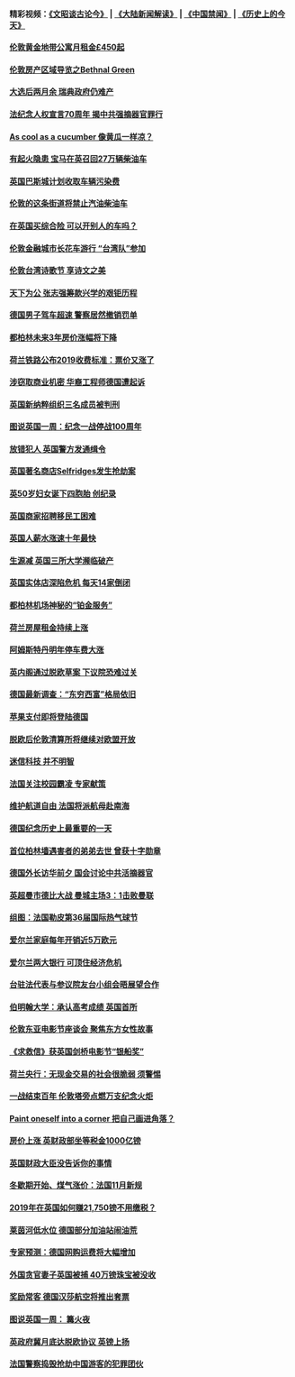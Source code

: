 #### 精彩视频：[《文昭谈古论今》](https://github.com/gfw-breaker/wenzhao/blob/master/README.md?t=11200631) | [《大陆新闻解读》](https://github.com/gfw-breaker/ntdtv-comedy/blob/master/README.md?t=11200631) | [《中国禁闻》](https://github.com/gfw-breaker/ntdtv-news/blob/master/README.md?t=11200631) | [《历史上的今天》](https://github.com/gfw-breaker/today-in-history/blob/master/README.md?t=11200631) 

#### [伦敦黄金地带公寓月租金£450起](../pages/nsc974/n10861788.md?t=11200631) 

#### [伦敦房产区域导览之Bethnal Green](../pages/nsc974/n10862184.md?t=11200631) 

#### [大选后两月余 瑞典政府仍难产](../pages/nsc974/n10861579.md?t=11200631) 

#### [法纪念人权宣言70周年 揭中共强摘器官罪行](../pages/nsc974/n10860106.md?t=11200631) 

#### [As cool as a cucumber 像黄瓜一样凉？](../pages/nsc974/n10859489.md?t=11200631) 

#### [有起火隐患 宝马在英召回27万辆柴油车](../pages/nsc974/n10859484.md?t=11200631) 

#### [英国巴斯城计划收取车辆污染费](../pages/nsc974/n10859479.md?t=11200631) 

#### [伦敦的这条街道将禁止汽油柴油车](../pages/nsc974/n10859470.md?t=11200631) 

#### [在英国买综合险 可以开别人的车吗？](../pages/nsc974/n10859464.md?t=11200631) 

#### [伦敦金融城市长花车游行 “台湾队”参加](../pages/nsc974/n10858774.md?t=11200631) 

#### [伦敦台湾诗歌节 享诗文之美](../pages/nsc974/n10858757.md?t=11200631) 

#### [天下为公 张志强筹款兴学的艰钜历程](../pages/nsc974/n10858732.md?t=11200631) 

#### [德国男子驾车超速 警察居然撤销罚单](../pages/nsc974/n10856259.md?t=11200631) 

#### [都柏林未来3年房价涨幅将下降](../pages/nsc974/n10856230.md?t=11200631) 

#### [荷兰铁路公布2019收费标准：票价又涨了](../pages/nsc974/n10856218.md?t=11200631) 

#### [涉窃取商业机密 华裔工程师德国遭起诉](../pages/nsc974/n10854819.md?t=11200631) 

#### [英国新纳粹组织三名成员被判刑](../pages/nsc974/n10854209.md?t=11200631) 

#### [图说英国一周：纪念一战停战100周年](../pages/nsc974/n10854258.md?t=11200631) 

#### [放错犯人 英国警方发通缉令](../pages/nsc974/n10854253.md?t=11200631) 

#### [英国著名商店Selfridges发生抢劫案](../pages/nsc974/n10854242.md?t=11200631) 

#### [英50岁妇女诞下四胞胎 创纪录](../pages/nsc974/n10854237.md?t=11200631) 

#### [英国商家招聘移民工困难](../pages/nsc974/n10854233.md?t=11200631) 

#### [英国人薪水涨速十年最快](../pages/nsc974/n10854228.md?t=11200631) 

#### [生源减 英国三所大学濒临破产](../pages/nsc974/n10854219.md?t=11200631) 

#### [英国实体店深陷危机 每天14家倒闭](../pages/nsc974/n10854195.md?t=11200631) 

#### [都柏林机场神秘的“铂金服务”](../pages/nsc974/n10853840.md?t=11200631) 

#### [荷兰房屋租金持续上涨](../pages/nsc974/n10853784.md?t=11200631) 

#### [阿姆斯特丹明年停车费大涨](../pages/nsc974/n10853736.md?t=11200631) 

#### [英内阁通过脱欧草案 下议院恐难过关](../pages/nsc974/n10852462.md?t=11200631) 

#### [德国最新调查：“东穷西富”格局依旧](../pages/nsc974/n10852268.md?t=11200631) 

#### [苹果支付即将登陆德国](../pages/nsc974/n10852246.md?t=11200631) 

#### [脱欧后伦敦清算所将继续对欧盟开放](../pages/nsc974/n10852082.md?t=11200631) 

#### [迷信科技 并不明智](../pages/nsc974/n10851197.md?t=11200631) 

#### [法国关注校园霸凌 专家献策](../pages/nsc974/n10851199.md?t=11200631) 

#### [维护航道自由 法国将派航母赴南海](../pages/nsc974/n10851001.md?t=11200631) 

#### [德国纪念历史上最重要的一天](../pages/nsc974/n10849304.md?t=11200631) 

#### [首位柏林墙遇害者的弟弟去世 曾获十字勋章](../pages/nsc974/n10849268.md?t=11200631) 

#### [德国外长访华前夕 国会讨论中共活摘器官](../pages/nsc974/n10848903.md?t=11200631) 

#### [英超曼市德比大战 曼城主场3：1击败曼联](../pages/nsc974/n10848899.md?t=11200631) 

#### [组图：法国勒皮第36届国际热气球节](../pages/nsc974/n10845459.md?t=11200631) 

#### [爱尔兰家庭每年开销近5万欧元](../pages/nsc974/n10844726.md?t=11200631) 

#### [爱尔兰两大银行 可顶住经济危机](../pages/nsc974/n10844706.md?t=11200631) 

#### [台驻法代表与参议院友台小组会晤展望合作](../pages/nsc974/n10843796.md?t=11200631) 

#### [伯明翰大学：承认高考成绩 英国首所](../pages/nsc974/n10843334.md?t=11200631) 

#### [伦敦东亚电影节座谈会 聚焦东方女性故事](../pages/nsc974/n10843306.md?t=11200631) 

#### [《求救信》获英国剑桥电影节“银船奖”](../pages/nsc974/n10842268.md?t=11200631) 

#### [荷兰央行：无现金交易的社会很脆弱 须警惕](../pages/nsc974/n10841150.md?t=11200631) 

#### [一战结束百年 伦敦塔旁点燃万支纪念火炬](../pages/nsc974/n10841092.md?t=11200631) 

#### [Paint oneself into a corner 把自己画进角落？](../pages/nsc974/n10841190.md?t=11200631) 

#### [房价上涨 英财政部坐等税金1000亿镑](../pages/nsc974/n10841187.md?t=11200631) 

#### [英国财政大臣没告诉你的事情](../pages/nsc974/n10841141.md?t=11200631) 

#### [冬歇期开始、煤气涨价：法国11月新规](../pages/nsc974/n10841075.md?t=11200631) 

#### [2019年在英国如何赚21,750镑不用缴税？](../pages/nsc974/n10841101.md?t=11200631) 

#### [莱茵河低水位 德国部分加油站闹油荒](../pages/nsc974/n10841002.md?t=11200631) 

#### [专家预测：德国网购运费将大幅增加](../pages/nsc974/n10840951.md?t=11200631) 

#### [外国贪官妻子英国被捕 40万镑珠宝被没收](../pages/nsc974/n10838830.md?t=11200631) 

#### [奖励常客 德国汉莎航空将推出套票](../pages/nsc974/n10838351.md?t=11200631) 

#### [图说英国一周： 篝火夜](../pages/nsc974/n10838913.md?t=11200631) 

#### [英政府冀月底达脱欧协议 英镑上扬](../pages/nsc974/n10838808.md?t=11200631) 

#### [法国警察捣毁抢劫中国游客的犯罪团伙](../pages/nsc974/n10838404.md?t=11200631) 

